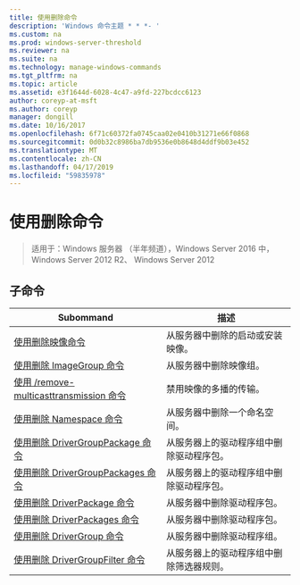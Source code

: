 ```yaml
---
title: 使用删除命令
description: 'Windows 命令主题 * * *- '
ms.custom: na
ms.prod: windows-server-threshold
ms.reviewer: na
ms.suite: na
ms.technology: manage-windows-commands
ms.tgt_pltfrm: na
ms.topic: article
ms.assetid: e3f1644d-6028-4c47-a9fd-227bcdcc6123
author: coreyp-at-msft
ms.author: coreyp
manager: dongill
ms.date: 10/16/2017
ms.openlocfilehash: 6f71c60372fa0745caa02e0410b31271e66f0868
ms.sourcegitcommit: 0d0b32c8986ba7db9536e0b8648d4ddf9b03e452
ms.translationtype: MT
ms.contentlocale: zh-CN
ms.lasthandoff: 04/17/2019
ms.locfileid: "59835978"
---
```

# <a name="using-the-remove-command"></a>使用删除命令

>适用于：Windows 服务器 （半年频道），Windows Server 2016 中，Windows Server 2012 R2、 Windows Server 2012

## <a name="subcommands"></a>子命令
|Subommand|描述|
|-------|--------|
|[使用删除映像命令](using-the-remove-image-command.md)|从服务器中删除的启动或安装映像。|
|[使用删除 ImageGroup 命令](using-the-remove-imagegroup-command.md)|从服务器中删除映像组。|
|[使用 /remove-multicasttransmission 命令](using-the-remove-multicasttransmission-command.md)|禁用映像的多播的传输。|
|[使用删除 Namespace 命令](using-the-remove-namespace-command.md)|从服务器中删除一个命名空间。|
|[使用删除 DriverGroupPackage 命令](using-the-remove-drivergrouppackage-command.md)|从服务器上的驱动程序组中删除驱动程序包。|
|[使用删除 DriverGroupPackages 命令](using-the-remove-drivergrouppackages-command.md)|从服务器上的驱动程序组中删除驱动程序包。|
|[使用删除 DriverPackage 命令](using-the-remove-driverpackage-command.md)|从服务器中删除驱动程序包。|
|[使用删除 DriverPackages 命令](using-the-remove-driverpackages-command.md)|从服务器中删除驱动程序包。|
|[使用删除 DriverGroup 命令](using-the-remove-drivergroup-command.md)|从服务器中删除驱动程序组。|
|[使用删除 DriverGroupFilter 命令](using-the-remove-drivergroupfilter-command.md)|从服务器上的驱动程序组中删除筛选器规则。|
